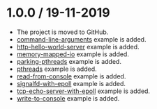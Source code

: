 1.0.0 / 19-11-2019
==================

  - The project is moved to GitHub.
  - [command-line-arguments] example is added.
  - [http-hello-world-server] example is added.
  - [memory-mapped-io] example is added.
  - [parking-pthreads] example is added.
  - [pthreads] example is added.
  - [read-from-console] example is added.
  - [signalfd-with-epoll] example is added.
  - [tcp-echo-server-with-epoll] example is added.
  - [write-to-console] example is added.


[//]: # (Links)

[command-line-arguments]:
  https://github.com/umut-sahin/c-examples/tree/master/command-line-arguments
[http-hello-world-server]:
  https://github.com/umut-sahin/c-examples/tree/master/http-hello-world-server
[memory-mapped-io]:
  https://github.com/umut-sahin/c-examples/tree/master/memory-mapped-io
[parking-pthreads]:
  https://github.com/umut-sahin/c-examples/tree/master/parking-pthreads
[pthreads]:
  https://github.com/umut-sahin/c-examples/tree/master/pthreads
[read-from-console]:
  https://github.com/umut-sahin/c-examples/tree/master/read-from-console
[signalfd-with-epoll]:
  https://github.com/umut-sahin/c-examples/tree/master/signalfd-with-epoll
[tcp-echo-server-with-epoll]:
  https://github.com/umut-sahin/c-examples/tree/master/tcp-echo-server-with-epoll
[write-to-console]:
  https://github.com/umut-sahin/c-examples/tree/master/write-to-console
